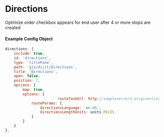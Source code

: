 # Directions

Optimize order checkbox appears for end user after 4 or more stops are created
#### Example Config Object
``` javascript
directions: {
    include: true,
    id: 'directions',
    type: 'titlePane',
    path: 'gis/dijit/Directions',
    title: 'Directions',
    open: false,
    position: 7,
    options: {
        map: true,
        options: {
                        routeTaskUrl: http://sampleserver3.arcgisonline.com/ArcGIS/rest/services/Network/USA/NAServer/Route',
            routeParams: {
                directionsLanguage: 'en-US',
                directionsLengthUnits: units.MILES
            }
        }
    }
},
```
